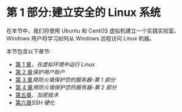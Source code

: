# 第 1 部分:建立安全的 Linux 系统

在本节中，我们将使用 Ubuntu 和 CentOS 虚拟机建立一个实践实验室。Windows 用户将学习如何从 Windows 远程访问 Linux 机器。

本节包含以下章节:

*   [第 1 章](01.html)，*在虚拟环境中运行 Linux*
*   [第 2 章](02.html)*保护用户账户*
*   [第 3 章](03.html)*用防火墙保护您的服务器-第 1 部分*
*   [第 4 章](04.html)*用防火墙保护您的服务器-第 2 部分*
*   [第五章](05.html)、*加密技术*
*   [第六章](06.html)*SSH 硬化*